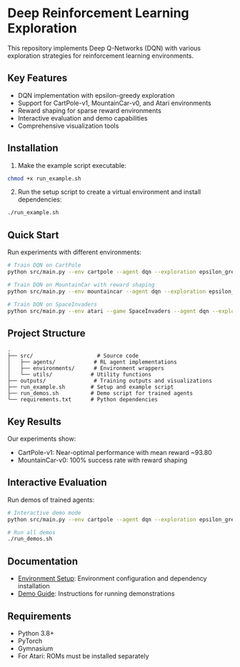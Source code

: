 # Deep Reinforcement Learning Exploration

This repository implements Deep Q-Networks (DQN) with various exploration strategies for reinforcement learning environments.

## Key Features

- DQN implementation with epsilon-greedy exploration
- Support for CartPole-v1, MountainCar-v0, and Atari environments
- Reward shaping for sparse reward environments
- Interactive evaluation and demo capabilities
- Comprehensive visualization tools

## Installation

1. Make the example script executable:
```bash
chmod +x run_example.sh
```

2. Run the setup script to create a virtual environment and install dependencies:
```bash
./run_example.sh
```

## Quick Start

Run experiments with different environments:

```bash
# Train DQN on CartPole
python src/main.py --env cartpole --agent dqn --exploration epsilon_greedy --train_steps 50000

# Train DQN on MountainCar with reward shaping
python src/main.py --env mountaincar --agent dqn --exploration epsilon_greedy --train_steps 50000 --reward_shaping

# Train DQN on SpaceInvaders
python src/main.py --env atari --game SpaceInvaders --agent dqn --exploration epsilon_greedy --train_steps 100000
```

## Project Structure

```
.
├── src/                    # Source code
│   ├── agents/            # RL agent implementations
│   ├── environments/      # Environment wrappers
│   └── utils/            # Utility functions
├── outputs/               # Training outputs and visualizations
├── run_example.sh        # Setup and example script
├── run_demos.sh          # Demo script for trained agents
└── requirements.txt      # Python dependencies
```

## Key Results

Our experiments show:
- CartPole-v1: Near-optimal performance with mean reward ~93.80
- MountainCar-v0: 100% success rate with reward shaping

## Interactive Evaluation

Run demos of trained agents:

```bash
# Interactive demo mode
python src/main.py --env cartpole --agent dqn --exploration epsilon_greedy --run_demo --demo_episodes 3

# Run all demos
./run_demos.sh
```

## Documentation

- [Environment Setup](run_example.sh): Environment configuration and dependency installation
- [Demo Guide](run_demos.sh): Instructions for running demonstrations

## Requirements

- Python 3.8+
- PyTorch
- Gymnasium
- For Atari: ROMs must be installed separately